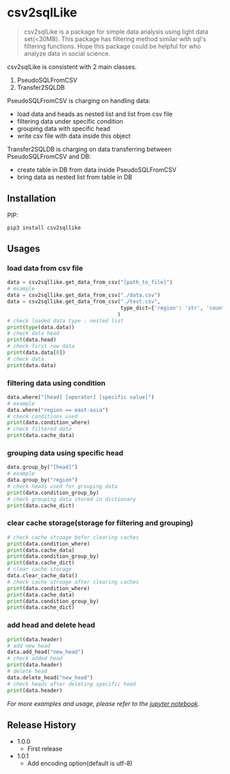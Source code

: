 <h1 id="2b6aba2c8ec2f8b0">csv2sqlLike</h1>
<blockquote>
<p>csv2sqlLike is a package for simple data analysis using light data set(&lt;30MB). This package has filtering method similar with sql's filtering functions. Hope this package could be helpful for who analyze data in social science.</p>
</blockquote>
<p>csv2sqlLike is consistent with 2 main classes. 
<ol>
    <li>PseudoSQLFromCSV</li>
    <li>Transfer2SQLDB</li>
</ol></p>

PseudoSQLFromCSV is charging on handling data: 
<ul>
    <li>load data and heads as nested list and list from csv file</li>
    <li>filtering data under specific condition</li>
    <li>grouping data with specific head</li>
    <li>write csv file with data inside this object</li>
</ul>

Transfer2SQLDB is charging on data transferring between PseudoSQLFromCSV and DB:
<ul>
    <li>create table in DB from data inside PseudoSQLFromCSV </li>
    <li>bring data as nested list from table in DB</li>
</ul>
<h2 id="installation">Installation</h2>
<p>PIP:</p>
<pre><code class="lang-sh">pip3 <span class="hljs-keyword">install</span> <span class="hljs-keyword">csv2sqllike</span></code></pre>
<h2 id="usage-example">Usages</h2>
<h3 id="0a57d88a6757fbe1">load data from csv file</h3>

```python
data = csv2sqllike.get_data_from_csv("[path_to_file]")
# example
data = csv2sqllike.get_data_from_csv("./data.csv")
data = csv2sqllike.get_data_from_csv("./test.csv", 
                                     type_dict={'region': 'str', 'country': 'str', 'name': 'str', 'sex': 'str', 'university': 'str', 'age': 'int'}
                                    )
# check loaded data type : nested list
print(type(data.data)) 
# check data head
print(data.head)
# check first row data
print(data.data[0])
# check data
print(data.data)
```

<h3 id="244ab9819aad2312">filtering data using condition</h3>

```python
data.where("[head] [operator] [specific value]")
# example
data.where("region == east-asia")
# check conditions used
print(data.condition_where) 
# check filtered data
print(data.cache_data)
```

<h3 id="e81a2ede417bc926">grouping data using specific head</h3>

```python
data.group_by("[head]")
# example
data.group_by("region")
# check heads used for grouping data
print(data.condition_group_by)
# check grouping data stored in dictionary
print(data.cache_dict)
```

<h3 id="6ad2c7f4e3a81f92">clear cache storage(storage for filtering and grouping)</h3>

```python
# check cache stroage befor clearing caches
print(data.condition_where)
print(data.cache_data)
print(data.condition_group_by)
print(data.cache_dict)
# clear cache storage
data.clear_cache_data()
# check cache stroage after clearing caches
print(data.condition_where)
print(data.cache_data)
print(data.condition_group_by)
print(data.cache_dict)
```

<h3 id="0ac49b5eb1831fe3">add head and delete head</h3>

```python
print(data.header)
# add new head
data.add_head("new_head")
# check added head
print(data.header)
# delete head
data.delete_head("new_head")
# check heads after deleting specific head
print(data.header)
```


<p><em>For more examples and usage, please refer to the <a href="https://github.com/hoosiki/csv2sqlLike/blob/master/samples/examples.ipynb">jupyter notebook</a>.</em></p>
<h2 id="release-history">Release History</h2>
<ul>
<li>1.0.0<ul>
<li>First release</li>
</ul>
<li>1.0.1<ul>
<li>Add encoding option(default is utf-8)</li>
</ul>
</ul>
<!-- Markdown link & img dfn's -->

